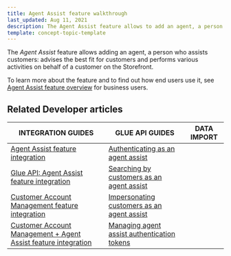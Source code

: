 ```yaml
---
title: Agent Assist feature walkthrough
last_updated: Aug 11, 2021
description: The Agent Assist feature allows to add an agent, a person who assists customers
template: concept-topic-template
---
```


The _Agent Assist_ feature allows adding an agent, a person who assists customers: advises the best fit for customers and performs various activities on behalf of a customer on the Storefront.


To learn more about the feature and to find out how end users use it, see [Agent Assist feature overview](/docs/scos/user/features/agent-assist-feature-overview.html) for business users.


## Related Developer articles

|INTEGRATION GUIDES  |GLUE API GUIDES  |DATA IMPORT  |
|---------|---------|---------|
| [Agent Assist feature integration](/docs/scos/dev/feature-integration-guides/agent-assist-feature-integration.html)  | [Authenticating as an agent assist](/docs/scos/dev/glue-api-guides/managing-agent-assists/authenticating-as-an-agent-assist.html)  |
| [Glue API: Agent Assist feature integration](/docs/scos/dev/feature-integration-guides/glue-api/glue-api-agent-assist-feature-integration.html) | [Searching by customers as an agent assist](/docs/scos/dev/glue-api-guides/managing-agent-assists/searching-by-customers-as-an-agent-assist.html) |
| [Customer Account Management feature integration](/docs/scos/dev/feature-integration-guides/customer-account-management-feature-integration.html) | [Impersonating customers as an agent assist](/docs/scos/dev/glue-api-guides/managing-agent-assists/impersonating-customers-as-an-agent-assist.html) |
|  [Customer Account Management + Agent Assist feature integration](/docs/scos/dev/feature-integration-guides/customer-account-management-agent-assist-feature-integration.html) | [Managing agent assist authentication tokens](/docs/scos/dev/glue-api-guides/managing-agent-assists/managing-agent-assist-authentication-tokens.html)|
